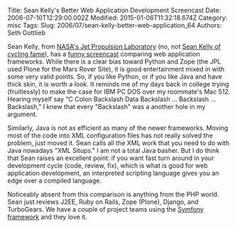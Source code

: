 Title: Sean Kelly&#39;s Better Web Application Development Screencast
Date: 2006-07-10T12:29:00.002Z
Modified: 2015-01-06T11:32:18.674Z
Category: misc
Tags: 
Slug: 2006/07/sean-kelly-better-web-application_64
Authors: Seth Gottlieb

Sean Kelly, from [NASA's Jet Propulsion Laboratory](http://www.jpl.nasa.gov/) (no, not [Sean Kelly of cycling fame](http://www.seankelly.com/)), has a [funny screencast](http://oodt.jpl.nasa.gov/better-web-app.mov) comparing web application frameworks. While there is a clear bias toward Python and Zope (the JPL used Plone for the Mars Rover Site), it is good entertainment mixed in with some very valid points. So, if you like Python, or if you like Java and have thick skin, it is worth a look. It reminds me of my days back in college trying (fruitlessly) to make the case for IBM PC DOS over my roommate's Mac 512. Hearing myself say "C Colon Backslash Data Backslash ... Backslash ... Backslash," I knew that every "Backslash" was a another hole in my argument. 

Similarly, Java is not as efficient as many of the newer frameworks. Moving most of the code into XML configuration files has not really solved the problem, just moved it. Sean calls all the XML work that you need to do with Java nowadays "XML Situps." I am not a total Java basher. But I do think that Sean raises an excellent point: if you want fast turn around in your development cycle (code, review, fix), which is what is good for web application development, an interpreted scripting language gives you an edge over a compiled language.  

Noticeably absent from this comparison is anything from the PHP world. Sean just reviews J2EE, Ruby on Rails, Zope (Plone), Django, and TurboGears. We have a couple of project teams using the [Symfony framework](http://www.symfony-project.com/) and they love it.
